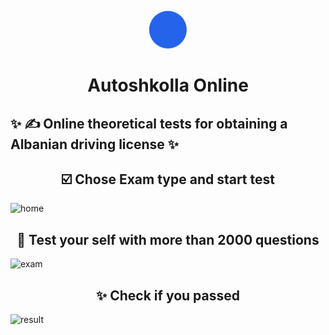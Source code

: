 <p align="center">
    <img alt="Autoshkolla Online Logo" src="./src/images/icon.png" width="60" />
</p>
<h1 align="center">
Autoshkolla Online
</h1>

## ✨ ✍️ Online theoretical tests for obtaining a Albanian driving license ✨

<h2 align="center">
☑️ Chose Exam type and start test
</h2>

![home](https://user-images.githubusercontent.com/74852397/176852442-870f7e1b-7eb7-4c5e-af5f-358f0ebbd202.gif)

<h2 align="center">
🙋 Test your self with more than 2000 questions
</h2>

![exam](https://user-images.githubusercontent.com/74852397/176852508-c3b39a9c-5d68-4d3b-932f-e2523dfe9b92.gif)

<h2 align="center">
✨ Check if you passed
</h2>

![result](https://user-images.githubusercontent.com/74852397/176852533-bd86783d-6256-4262-8ada-3b643c216f01.gif)

